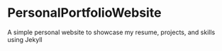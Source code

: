 # PersonalPortfolioWebsite
A simple personal website to showcase my resume, projects, and skills using Jekyll
